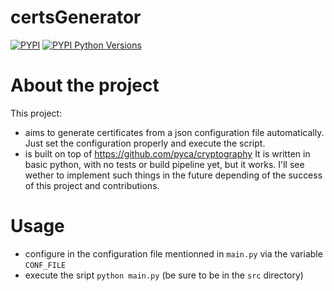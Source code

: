 # certsGenerator
[![PYPI](https://img.shields.io/pypi/v/certs-generator.svg)](https://pypi.org/project/certsGenerator/)
[![PYPI Python Versions](https://img.shields.io/pypi/pyversions/certs_generator.svg)](https://pypi.org/project/certsGenerator/)
# About the project
This project:
 - aims to generate certificates from a json configuration file automatically. Just set the configuration properly and execute the script.
 - is built on top of https://github.com/pyca/cryptography
It is written in basic python, with no tests or build pipeline yet, but it works. I'll see wether to implement such things in the future depending of the success of this project and contributions.
# Usage
 - configure in the configuration file mentionned in `main.py` via the variable `CONF_FILE`
 - execute the sript `python main.py` (be sure to be in the `src` directory)